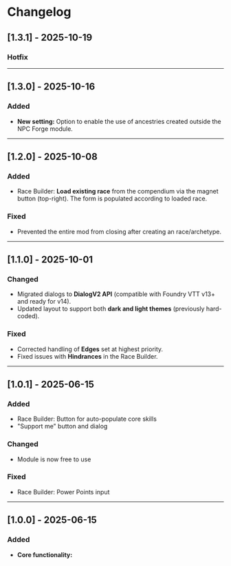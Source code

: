 # Changelog

## [1.3.1] - 2025-10-19
### Hotfix

---

## [1.3.0] - 2025-10-16
### Added
- **New setting:** Option to enable the use of ancestries created outside the NPC Forge module.

---

## [1.2.0] - 2025-10-08
### Added
- Race Builder: **Load existing race** from the compendium via the magnet button (top-right). The form is populated according to loaded race.

### Fixed
- Prevented the entire mod from closing after creating an race/archetype.

---

## [1.1.0] - 2025-10-01
### Changed
- Migrated dialogs to **DialogV2 API** (compatible with Foundry VTT v13+ and ready for v14).
- Updated layout to support both **dark and light themes** (previously hard-coded).

### Fixed
- Corrected handling of **Edges** set at highest priority.
- Fixed issues with **Hindrances** in the Race Builder.

---

## [1.0.1] - 2025-06-15
### Added
- Race Builder: Button for auto-populate core skills
- "Support me" button and dialog
### Changed
- Module is now free to use
### Fixed
- Race Builder: Power Points input

---

## [1.0.0] - 2025-06-15
### Added
- **Core functionality:**
